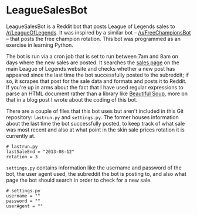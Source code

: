 LeagueSalesBot
==============

LeagueSalesBot is a Reddit bot that posts League of Legends sales to [/r/LeagueOfLegends](http://www.reddit.com/r/LeagueOfLegends). It was inspired by a similar bot – [/u/FreeChampionsBot](http://www.reddit.com/user/FreeChampionsBot) – that posts the free champion rotation. This bot was programmed as an exercise in learning Python.

The bot is run via a cron job that is set to run between 7am and 8am on days where the new sales are posted. It searches the [sales page](http://beta.na.leagueoflegends.com/en/news/store/sales) on the main League of Legends website and checks whether a new post has appeared since the last time the bot successfully posted to the subreddit; if so, it scrapes that post for the sale data and formats and posts it to Reddit. If you're up in arms about the fact that I have used regular expressions to parse an HTML document rather than a library like [Beautiful Soup](http://www.crummy.com/software/BeautifulSoup/), more on that in a blog post I wrote about the coding of this bot.

There are a couple of files that this bot uses but aren't included in this Git repository: `lastrun.py` and `settings.py`. The former houses information about the last time the bot successfully posted, to keep track of what sale was most recent and also at what point in the skin sale prices rotation it is currently at.

    # lastrun.py
    lastSaleEnd = "2013-08-12"
    rotation = 3

`settings.py` contains information like the username and password of the bot, the user agent used, the subreddit the bot is posting to, and also what page the bot should search in order to check for a new sale.

    # settings.py
    username = ""
    password = ""
    userAgent = ""
